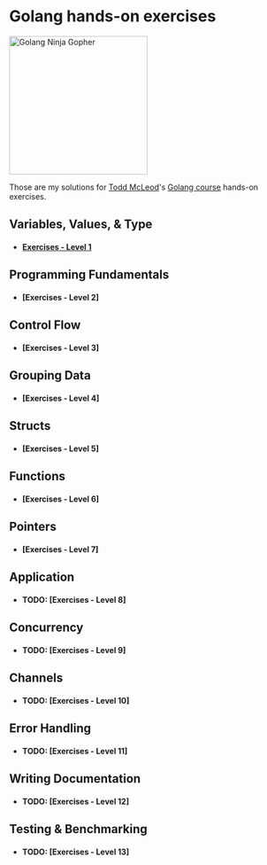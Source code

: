 # Golang hands-on exercises
<img src="https://juststickers.in/wp-content/uploads/2019/01/gopher-ninja.png" alt="Golang Ninja Gopher" width="250"/>

Those are my solutions for [Todd McLeod](https://twitter.com/todd_mcleod?lang=bg)'s [Golang course](https://greatercommons.com/learn/golang) hands-on exercises.


## Variables, Values, & Type
* #### [Exercises - Level 1](https://github.com/sandu-dahnovici/gocourse/tree/main/Exercises%20-%20Ninja%20Level%201) 

## Programming Fundamentals
* #### [Exercises - Level 2]
## Control Flow
* ####  [Exercises - Level 3]
## Grouping Data
* ####  [Exercises - Level 4]
## Structs
* ####  [Exercises - Level 5]
## Functions
* ####  [Exercises - Level 6]
## Pointers
* ####  [Exercises - Level 7]
## Application
* #### **TODO:** [Exercises - Level 8]
## Concurrency
* #### **TODO:** [Exercises - Level 9]
## Channels
* #### **TODO:** [Exercises - Level 10]
## Error Handling
* #### **TODO:** [Exercises - Level 11]
## Writing Documentation
* #### **TODO:** [Exercises - Level 12]
## Testing & Benchmarking
* #### **TODO:** [Exercises - Level 13]
